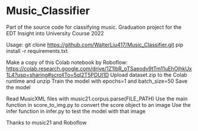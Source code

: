 # Music_Classifier
Part of the source code for classifying music. Graduation project for the EDT Insight into University Course 2022

Usage:
git clone https://github.com/WalterLiu417/Music_Classifier.git
pip install -r requirements.txt

Make a copy of this Colab notebook by Roboflow: https://colab.research.google.com/drive/1Z1lbR_oTSaeodv9tTm11uEhOjhkUx1L4?usp=sharing#scrollTo=5ql2T5PDUI1D
Upload dataset.zip to the Colab runtime and unzip
Train the model with epochs=1 and batch_size=50
Save the model

Read MusicXML files with music21.corpus.parse(FILE_PATH)
Use the main function in score_to_img.py to convert the score object to an image
Use the infer function in infer.py to test the model with that image

Thanks to music21 and Roboflow
